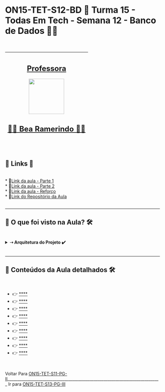 # ON15-TET-S12-BD 🤝 Turma 15 - Todas Em Tech - Semana 12 - Banco de Dados 👩‍💻
</br>
<div align="center">

| [<h2>Professora</h2><img src="https://avatars.githubusercontent.com/u/89533112?v=4" width=115><br><h2>👩‍🏫 Bea Ramerindo ✍🏽</h2>](https://github.com/beatrizramerindo) | 
| :---: | 

</div>
</br>
<div>
  <summary>
    <h2>🔗 Links 🔗</h2>
  </summary>
  </br>
  <div>    
    * 📌<a href="#">Link da aula - Parte 1</a>
    <br/>    
    * 📌<a href="#">Link da aula - Parte 2</a>
    <br/>
    * 📌<a href="#">Link da aula - Reforço</a>
    <br/>
    * 📌<a href="https://github.com/reprograma/ON15-TET-S12-BD">Link do Repositório da Aula</a>
    <br/>
  </div>
</div>
</br>

___
##  👀 O que foi visto na Aula? 🛠️
</br>
<details>
    <summary>
      <strong>➝ Arquitetura do Projeto ✔️</strong>
    </summary>    
    <div align="left">        
      <table border=1>             
        <tr>
          <td align="center">👉</td>                
          <td>Dependencias do Projeto</td>                
          <td align="center">✅</td>
        </tr>
        <tr> 
          <td align="center">👉</td>
          <td>Dependências de ambiente</td>                
          <td align="center">✅</td>
        </tr>
        <tr>    
          <td align="center">👉</td>            
          <td>História do banco de dados</td>                
          <td align="center">✅</td>
        </tr>
        <tr>    
          <td align="center">👉</td>            
          <td>Introdução ao Mongo</td>                
          <td align="center">✅</td>
        </tr>
        <tr>    
          <td align="center">👉</td>            
          <td>Introdução ao ORM</td>                
          <td align="center">✅</td>
        </tr>
        <tr>    
          <td align="center">👉</td>            
          <td>Classes | OOP (orientação a objetos) Conceitos básicos</td>                
          <td align="center">✅</td>
        </tr>	
      </table>               
    </div>
</details>
</br>

___
##  🔨 Conteúdos da Aula detalhados 🛠️
</br>

  * 👉 [****](readme/README.md)
  * 👉 [****](readme/README.md)
  * 👉 [****](readme/README.md)
  * 👉 [****](readme/README.md)
  * 👉 [****](readme/README.md)
  * 👉 [****](readme/README.md)
  * 👉 [****](readme/README.md)
  * 👉 [****](readme/README.md)
  * 👉 [****](readme/README.md)

</br>

Voltar Para [ON15-TET-S11-PG-II](https://github.com/AlineAlmeida85/Reprograma-Curso-Completo/tree/main/Aulas/ON15-TET-S11-PG-II)______________________________________________________________________________ Ir para [ON15-TET-S13-PG-III](https://github.com/AlineAlmeida85/Reprograma-Curso-Completo/tree/main/Aulas/ON15-TET-S13-PG-III)
